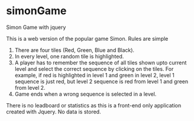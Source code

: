# simonGame
Simon Game with jquery

This is a web version of the popular game Simon. Rules are simple

1. There are four tiles (Red, Green, Blue and Black).
2. In every level, one random tile is highlighted.
3. A player has to remember the sequence of all tiles shown upto current level and select the correct sequence by clicking on the tiles. For example, if red is highlighted in level 1 and green in level 2, level 1 sequence is just red, but level 2 sequence is red from level 1 and green from level 2.
4. Game ends when a wrong sequence is selected in a level.

There is no leadboard or statistics as this is a front-end only application created with Jquery. No data is stored. 
